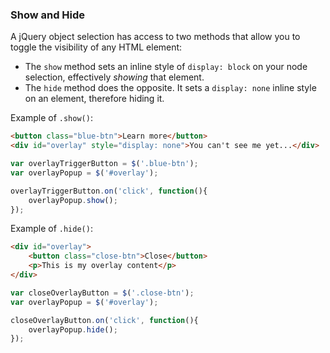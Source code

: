 ### Show and Hide

A jQuery object selection has access to two methods that allow you to toggle the visibility of any HTML element:
- The `show` method sets an inline style of `display: block` on your node selection, effectively *showing* that element.
- The `hide` method does the opposite. It sets a `display: none` inline style on an element, therefore hiding it.

Example of `.show()`:

~~~html
<button class="blue-btn">Learn more</button>
<div id="overlay" style="display: none">You can't see me yet...</div>
~~~

~~~js
var overlayTriggerButton = $('.blue-btn');
var overlayPopup = $('#overlay');

overlayTriggerButton.on('click', function(){
	overlayPopup.show();
});
~~~

Example of `.hide()`:

~~~html
<div id="overlay">
	<button class="close-btn">Close</button>
	<p>This is my overlay content</p>
</div>
~~~

~~~js
var closeOverlayButton = $('.close-btn');
var overlayPopup = $('#overlay');

closeOverlayButton.on('click', function(){
	overlayPopup.hide();
});
~~~


